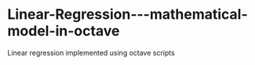 # Linear-Regression---mathematical-model-in-octave
Linear regression implemented using octave scripts
